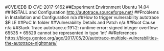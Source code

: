 #CVE/EDB ID
CVE-2017-9162
##Experiment Environment
Ubuntu 14.04
##INSTALL and Configuration
http://autotrace.sourceforge.net/
##Problems in Installation and Configuration
n/a
##How to trigger vulnerability
autotrace $FILE
##PoC
In folder
##Vulnerability Details and Patch
n/a
##Root Cause
n/a
##Stack Trace
autotrace.c:191:2: runtime error: signed integer overflow: 65535 * 65529 cannot be represented in type 'int'
##References
https://blogs.gentoo.org/ago/2017/05/20/autotrace-multiple-vulnerabilities-the-autotrace-nightmare/